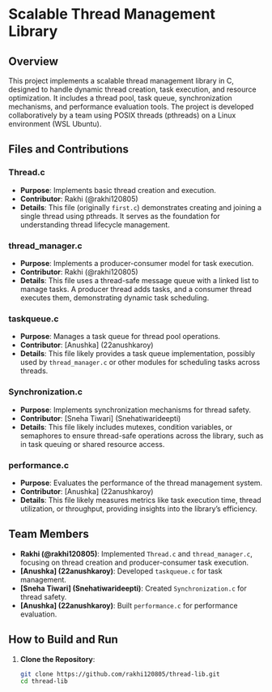 # Scalable Thread Management Library

## Overview
This project implements a scalable thread management library in C, designed to handle dynamic thread creation, task execution, and resource optimization. It includes a thread pool, task queue, synchronization mechanisms, and performance evaluation tools. The project is developed collaboratively by a team using POSIX threads (pthreads) on a Linux environment (WSL Ubuntu).

## Files and Contributions

### Thread.c
- **Purpose**: Implements basic thread creation and execution.
- **Contributor**: Rakhi (@rakhi120805)
- **Details**: This file (originally `first.c`) demonstrates creating and joining a single thread using pthreads. It serves as the foundation for understanding thread lifecycle management.

### thread_manager.c
- **Purpose**: Implements a producer-consumer model for task execution.
- **Contributor**: Rakhi (@rakhi120805)
- **Details**: This file uses a thread-safe message queue with a linked list to manage tasks. A producer thread adds tasks, and a consumer thread executes them, demonstrating dynamic task scheduling.

### taskqueue.c
- **Purpose**: Manages a task queue for thread pool operations.
- **Contributor**: [Anushka] (22anushkaroy)
- **Details**: This file likely provides a task queue implementation, possibly used by `thread_manager.c` or other modules for scheduling tasks across threads.

### Synchronization.c
- **Purpose**: Implements synchronization mechanisms for thread safety.
- **Contributor**: [Sneha Tiwari] (Snehatiwarideepti)
- **Details**: This file likely includes mutexes, condition variables, or semaphores to ensure thread-safe operations across the library, such as in task queuing or shared resource access.

### performance.c
- **Purpose**: Evaluates the performance of the thread management system.
- **Contributor**: [Anushka] (22anushkaroy)
- **Details**: This file likely measures metrics like task execution time, thread utilization, or throughput, providing insights into the library’s efficiency.

## Team Members
- **Rakhi (@rakhi120805)**: Implemented `Thread.c` and `thread_manager.c`, focusing on thread creation and producer-consumer task execution.
- **[Anushka] (22anushkaroy)**: Developed `taskqueue.c` for task management.
- **[Sneha Tiwari] (Snehatiwarideepti)**: Created `Synchronization.c` for thread safety.
- **[Anushka] (22anushkaroy)**: Built `performance.c` for performance evaluation.

## How to Build and Run
1. **Clone the Repository**:
   ```bash
   git clone https://github.com/rakhi120805/thread-lib.git
   cd thread-lib

